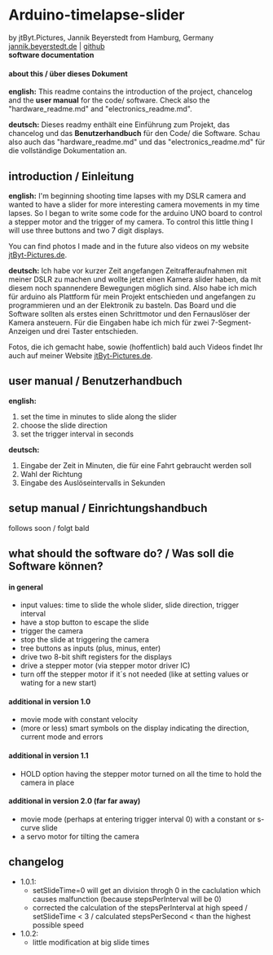 # Arduino-timelapse-slider
by jtByt.Pictures, Jannik Beyerstedt from Hamburg, Germany  
[jannik.beyerstedt.de](http://jannik.beyerstedt.de) | [github](https://github.com/jtByt-Pictures)  
**software documentation**  


#### about this / über dieses Dokument  
**english:** 
This readme contains the introduction of the project, chancelog and the **user manual** for the code/ software. Check also the "hardware_readme.md" and "electronics_readme.md".

**deutsch:** 
Dieses readmy enthält eine Einführung zum Projekt, das chancelog und das **Benutzerhandbuch** für den Code/ die Software. Schau also auch das "hardware_readme.md" und das "electronics_readme.md" für die vollständige Dokumentation an.


## introduction / Einleitung
**english:** 
I'm beginning shooting time lapses with my DSLR camera and wanted to have a slider for more interesting camera movements in my time lapses. So I began to write some code for the arduino UNO board to control a stepper motor and the trigger of my camera.
To control this little thing I will use three buttons and two 7 digit displays.

You can find photos I made and in the future also videos on my website [jtByt-Pictures.de](http://jtByt-Pictures.de "my website").

**deutsch:** 
Ich habe vor kurzer Zeit angefangen Zeitrafferaufnahmen mit meiner DSLR zu machen und wollte jetzt einen Kamera slider haben, da mit diesem noch spannendere Bewegungen möglich sind.
Also habe ich mich für arduino als Plattform für mein Projekt entschieden und angefangen zu programmieren und an der Elektronik zu basteln.
Das Board und die Software sollten als erstes einen Schrittmotor und den Fernauslöser der Kamera ansteuern. Für die Eingaben habe ich mich für zwei 7-Segment-Anzeigen und drei Taster entschieden.

Fotos, die ich gemacht habe, sowie (hoffentlich) bald auch Videos findet Ihr auch auf meiner Website [jtByt-Pictures.de](http://jtByt-Pictures.de "my website").

## user manual / Benutzerhandbuch  
**english:** 

1. set the time in minutes to slide along the slider
2. choose the slide direction
3. set the trigger interval in seconds
   
**deutsch:**  

1. Eingabe der Zeit in Minuten, die für eine Fahrt gebraucht werden soll  
2. Wahl der Richtung  
3. Eingabe des Auslöseintervalls in Sekunden  

## setup manual / Einrichtungshandbuch
follows soon / folgt bald


## what should the software do? / Was soll die Software können?
#### in general
* input values: time to slide the whole slider, slide direction, trigger interval
* have a stop button to escape the slide
* trigger the camera
* stop the slide at triggering the camera
* tree buttons as inputs (plus, minus, enter)
* drive two 8-bit shift registers for the displays
* drive a stepper motor (via stepper motor driver IC)
* turn off the stepper motor if it´s not needed (like at setting values or wating for a new start)


#### additional in version 1.0
* movie mode with constant velocity
* (more or less) smart symbols on the display indicating the direction, current mode and errors

#### additional in version 1.1
* HOLD option having the stepper motor turned on all the time to hold the camera in place

#### additional in version 2.0 (far far away)
* movie mode (perhaps at entering trigger interval 0) with a constant or s-curve slide
* a servo motor for tilting the camera


## changelog
* 1.0.1:
	* setSlideTime=0 will get an division throgh 0 in the caclulation which causes malfunction (because stepsPerInterval will be 0)
	* corrected the calculation of the stepsPerInterval at high speed / setSlideTime < 3 / calculated stepsPerSecond < than the highest possible speed
* 1.0.2:  
	* little modification at big slide times